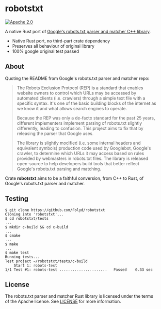 # robotstxt

[![Apache 2.0](https://img.shields.io/badge/license-Apache%202.0-blue.svg)](LICENSE)

A native Rust port of [Google's robots.txt parser and matcher C++ library](https://github.com/google/robotstxt).

- Native Rust port, no third-part crate dependency
- Preserves all behaviour of original library
- 100% google original test passed

## About

Quoting the README from Google's robots.txt parser and matcher repo:

> The Robots Exclusion Protocol (REP) is a standard that enables website owners to control which URLs may be accessed by automated clients (i.e. crawlers) through a simple text file with a specific syntax. It's one of the basic building blocks of the internet as we know it and what allows search engines to operate.
>
> Because the REP was only a de-facto standard for the past 25 years, different implementers implement parsing of robots.txt slightly differently, leading to confusion. This project aims to fix that by releasing the parser that Google uses.
>
> The library is slightly modified (i.e. some internal headers and equivalent symbols) production code used by Googlebot, Google's crawler, to determine which URLs it may access based on rules provided by webmasters in robots.txt files. The library is released open-source to help developers build tools that better reflect Google's robots.txt parsing and matching.

Crate **robotstxt** aims to be a faithful conversion, from C++ to Rust, of Google's robots.txt parser and matcher.

## Testing

```
$ git clone https://github.com/Folyd/robotstxt
Cloning into 'robotstxt'...
$ cd robotstxt/tests 
...
$ mkdir c-build && cd c-build
...
$ cmake
...
$ make
...
$ make test
Running tests...
Test project ~/robotstxt/tests/c-build
    Start 1: robots-test
1/1 Test #1: robots-test ......................   Passed    0.33 sec
```

## License

The robots.txt parser and matcher Rust library is licensed under the terms of the
Apache license. See [LICENSE](LICENSE) for more information.
